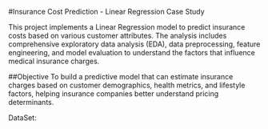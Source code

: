 #Insurance Cost Prediction - Linear Regression Case Study

This project implements a Linear Regression model to predict insurance costs based on various customer attributes. The analysis includes comprehensive exploratory data analysis (EDA), data preprocessing, feature engineering, and model evaluation to understand the factors that influence medical insurance charges.

##Objective
To build a predictive model that can estimate insurance charges based on customer demographics, health metrics, and lifestyle factors, helping insurance companies better understand pricing determinants.

DataSet:


